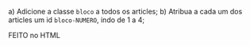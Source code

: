 a) Adicione a classe `bloco` a todos os articles;
b) Atribua a cada um dos articles um id `bloco-NUMERO`, indo de 1 a 4;
 

 FEITO no HTML